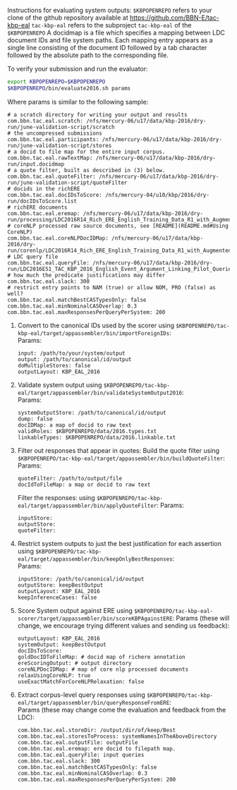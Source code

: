 Instructions for evaluating system outputs:
`$KBPOPENREPO` refers to your clone of the github repository available at https://github.com/BBN-E/tac-kbp-eal
`tac-kbp-eal` refers to the subproject `tac-kbp-eal` of the `$KBPOPENREPO`
A docidmap is a file which specifies a mapping between LDC document IDs and 
file system paths. Each mapping entry appears as a single line consisting of the
document ID followed by a tab character followed by the absolute path to
the corresponding file.

To verify your submission and run the evaluator:
```bash
export KBPOPENREPO=$KBPOPENREPO
$KBPOPENREPO/bin/evaluate2016.sh params
```

Where params is similar to the following sample:
```
# a scratch directory for writing your output and results
com.bbn.tac.eal.scratch: /nfs/mercury-06/u17/data/kbp-2016/dry-run/june-validation-script/scratch
# the uncompressed submissions
com.bbn.tac.eal.participants: /nfs/mercury-06/u17/data/kbp-2016/dry-run/june-validation-script/stores
# a docid to file map for the entire input corpus.
com.bbn.tac.eal.rawTextMap: /nfs/mercury-06/u17/data/kbp-2016/dry-run/input.docidmap
# a quote filter, built as described in (3) below.
com.bbn.tac.eal.quoteFilter: /nfs/mercury-06/u17/data/kbp-2016/dry-run/june-validation-script/quoteFilter
# docids in the richERE
com.bbn.tac.eal.docIDsToScore: /nfs/mercury-04/u10/kbp/2016/dry-run/docIDsToScore.list
# richERE documents
com.bbn.tac.eal.eremap: /nfs/mercury-06/u17/data/kbp-2016/dry-run/processing/LDC2016R14_Rich_ERE_English_Training_Data_R1_with_Augmented_Events.docidmap
# coreNLP processed raw source documents, see [README](README.md#Using CoreNLP)
com.bbn.tac.eal.coreNLPDocIDMap: /nfs/mercury-06/u17/data/kbp-2016/dry-run/corenlp/LDC2016R14_Rich_ERE_English_Training_Data_R1_with_Augmented_Events.docidmap
# LDC query file
com.bbn.tac.eal.queryFile: /nfs/mercury-06/u17/data/kbp-2016/dry-run/LDC2016E51_TAC_KBP_2016_English_Event_Argument_Linking_Pilot_Queries_and_Manual_Run/data/tac_kbp_2016_english_event_argument_linking_pilot_queries.tab
# how much the predicate justifications may differ
com.bbn.tac.eal.slack: 300
# restrict entry points to NAM (true) or allow NOM, PRO (false) as well?
com.bbn.tac.eal.matchBestCASTypesOnly: false
com.bbn.tac.eal.minNominalCASOverlap: 0.3
com.bbn.tac.eal.maxResponsesPerQueryPerSystem: 200
```

1. Convert to the canonical IDs used by the scorer  using `$KBPOPENREPO/tac-kbp-eal/target/appassembler/bin/importForeignIDs`:  
    Params:

    ```
    input: /path/to/your/system/output
    output: /path/to/canonical/id/output
    doMultipleStores: false
    outputLayout: KBP_EAL_2016
    ```

2. Validate system output using `$KBPOPENREPO/tac-kbp-eal/target/appassembler/bin/validateSystemOutput2016`:  
    Params:

    ```
    systemOutputStore: /path/to/canonical/id/output
    dump: false
    docIDMap: a map of docid to raw text
    validRoles: $KBPOPENREPO/data/2016.types.txt
    linkableTypes: $KBPOPENREPO/data/2016.linkable.txt
    ```

3. Filter out responses that appear in quotes:
    Build the quote filter using `$KBPOPENREPO/tac-kbp-eal/target/appassembler/bin/buildQuoteFilter`:
    Params:
    ```
    quoteFilter: /path/to/output/file
    docIdToFileMap: a map or docid to raw text
    ```

    Filter the responses: using `$KBPOPENREPO/tac-kbp-eal/target/appassembler/bin/applyQuoteFilter`:
    Params:

    ```
    inputStore:
    outputStore:
    quoteFilter:
    ```

4. Restrict system outputs to just the best justification for each assertion
 using `$KBPOPENREPO/tac-kbp-eal/target/appassembler/bin/keepOnlyBestResponses`:  
    Params:

    ```
    inputStore: /path/to/canonical/id/output
    outputStore: keepBestOutput
    outputLayout: KBP_EAL_2016
    keepInferenceCases: false
    ```
    
5. Score System output against ERE using `$KBPOPENREPO/tac-kbp-eal-scorer/target/appassembler/bin/scoreKBPAgainstERE`:
    Params (these will change, we encourage trying different values and sending us feedback):
    ```
    outputLayout: KBP_EAL_2016
    systemOutput: keepBestOutput
    docIDsToScore:
    goldDocIDToFileMap: # docid map of richere annotation
    ereScoringOutput: # output directory
    coreNLPDocIDMap: # map of core nlp processed documents
    relaxUsingCoreNLP: true
    useExactMatchForCoreNLPRelaxation: false
    ```


6. Extract corpus-level query responses using `$KBPOPENREPO/tac-kbp-eal/target/appassembler/bin/queryResponseFromERE`:  
    Params (these may change come the evaluation and feedback from the LDC):
    ```
    com.bbn.tac.eal.storeDir: /output/dir/of/keep/Best
    com.bbn.tac.eal.storesToProcess: systemNamesInTheAboveDirectory
    com.bbn.tac.eal.outputFile: outputFile
    com.bbn.tac.eal.eremap: ere docid to filepath map.
    com.bbn.tac.eal.queryFile: input queries
    com.bbn.tac.eal.slack: 300
    com.bbn.tac.eal.matchBestCASTypesOnly: false
    com.bbn.tac.eal.minNominalCASOverlap: 0.3
    com.bbn.tac.eal.maxResponsesPerQueryPerSystem: 200
    ```

